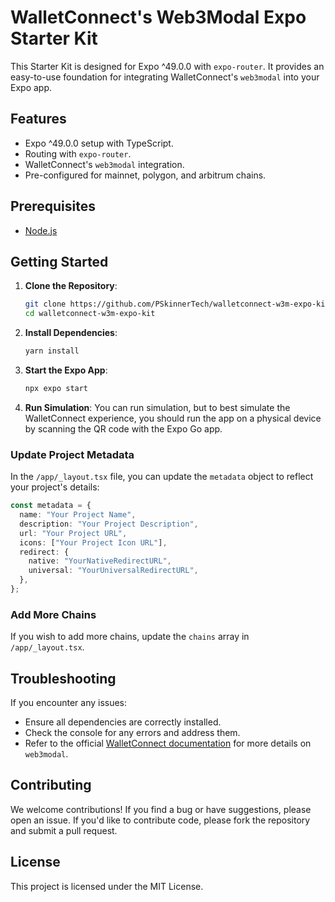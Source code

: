 # WalletConnect's Web3Modal Expo Starter Kit

This Starter Kit is designed for Expo ^49.0.0 with `expo-router`. It provides an easy-to-use foundation for integrating WalletConnect's `web3modal` into your Expo app.

## Features

- Expo ^49.0.0 setup with TypeScript.
- Routing with `expo-router`.
- WalletConnect's `web3modal` integration.
- Pre-configured for mainnet, polygon, and arbitrum chains.

## Prerequisites

- [Node.js](https://nodejs.org/)

## Getting Started

1. **Clone the Repository**:

   ```bash
   git clone https://github.com/PSkinnerTech/walletconnect-w3m-expo-kit.git
   cd walletconnect-w3m-expo-kit
   ```

2. **Install Dependencies**:

   ```bash
   yarn install
   ```

3. **Start the Expo App**:

   ```bash
   npx expo start
   ```

4. **Run Simulation**:
   You can run simulation, but to best simulate the WalletConnect experience, you should run the app on a physical device by scanning the QR code with the Expo Go app.

### Update Project Metadata

In the `/app/_layout.tsx` file, you can update the `metadata` object to reflect your project's details:

```typescript
const metadata = {
  name: "Your Project Name",
  description: "Your Project Description",
  url: "Your Project URL",
  icons: ["Your Project Icon URL"],
  redirect: {
    native: "YourNativeRedirectURL",
    universal: "YourUniversalRedirectURL",
  },
};
```

### Add More Chains

If you wish to add more chains, update the `chains` array in `/app/_layout.tsx`.

## Troubleshooting

If you encounter any issues:

- Ensure all dependencies are correctly installed.
- Check the console for any errors and address them.
- Refer to the official [WalletConnect documentation](https://docs.walletconnect.com/web3modal/react-native/about) for more details on `web3modal`.

## Contributing

We welcome contributions! If you find a bug or have suggestions, please open an issue. If you'd like to contribute code, please fork the repository and submit a pull request.

## License

This project is licensed under the MIT License.
